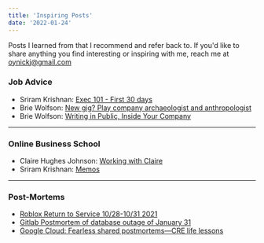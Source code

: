 ```yaml
---
title: 'Inspiring Posts'
date: '2022-01-24'
---
```


Posts I learned from that I recommend and refer back to. If you'd like to share anything you find interesting or inspiring with me, reach me at oynickj@gmail.com

### Job Advice
- Sriram Krishnan: [Exec 101 - First 30 days](https://sriramk.com/exec-101-first-thirty-days)
- Brie Wolfson: [New gig? Play company archaeologist and anthropologist](https://somanyrootlets.com/2019/11/11/new-gig-play-company-archaeologist-and-anthropologist/)
- Brie Wolfson: [Writing in Public, Inside Your Company](https://koolaidfactory.com/writing-in-public-inside-your-company/#wpcf7-f85-o2)

---

### Online Business School
- Claire Hughes Johnson: [Working with Claire](https://growth.eladgil.com/book/the-role-of-the-ceo/insights-working-with-claire/)
- Sriram Krishnan: [Memos](https://sriramk.com/memos.html)

---

### Post-Mortems
- [Roblox Return to Service 10/28-10/31 2021](https://blog.roblox.com/2022/01/roblox-return-to-service-10-28-10-31-2021/) 
- [Gitlab Postmortem of database outage of January 31](https://about.gitlab.com/blog/2017/02/10/postmortem-of-database-outage-of-january-31/)
- [Google Cloud: Fearless shared postmortems—CRE life lessons](https://cloud.google.com/blog/products/gcp/fearless-shared-postmortems-cre-life-lessons)